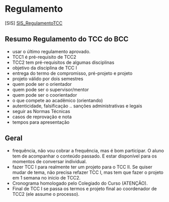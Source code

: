 # Regulamento

\[SIS] [SIS_RegulamentoTCC](./Material/SIS_RegulamentoTCC.pdf "SIS_RegulamentoTCC")  

## Resumo Regulamento do TCC do BCC

- usar o último regulamento aprovado.  
- TCC1 é pré-requisito de TCC2  
- TCC2 tem pré-requisitos de algumas disciplinas  
- objetivo da disciplina de TCC I  
- entrega do termo de compromisso, pré-projeto e projeto  
- projeto válido por dois semestres  
- quem pode ser o orientador  
- quem pode ser o supervisor/mentor  
- quem pode ser o coorientador  
- o que compete ao acadêmico (orientando)  
- autenticidade, falsificação .. sanções administrativas e legais  
- seguir as Normas Técnicas  
- casos de reprovação e nota  
- tempos para apresentação  

## Geral

- frequência, não vou cobrar a frequência, mas é bom participar. O aluno tem de acompanhar o conteúdo passado. E estar disponível para os momentos de conversar individual.  
- fazer TCC I para realmente ter um projeto para o TCC II. Se quiser mudar de tema, não precisa refazer TCC I, mas tem que fazer o projeto em 1 semana no inicio de TCC2.  
- Cronograma homologado pelo Colegiado do Curso (ATENÇÃO).  
- Final de TCC I se passa os termos e projeto final ao coordenador de TCC2 (ele assume o processo).  

